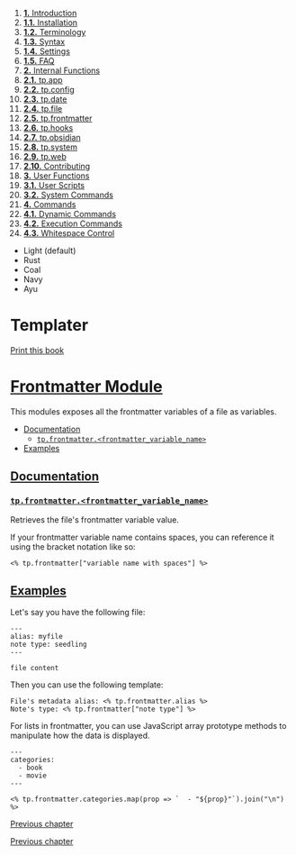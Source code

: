 1. [**1.** Introduction](Pro%20Git%20-%20Scott%20Chacon/Introduction.md)
1. [**1.1.** Installation](Atlas/Knowledge/tools/dev/Zellij/zellijdoc/installation.md)
2. [**1.2.** Terminology](terminology)
3. [**1.3.** Syntax](syntax)
4. [**1.4.** Settings](settings)
5. [**1.5.** FAQ](Atlas/Knowledge/tools/dev/Zellij/zellijdoc/faq.md)
3. [**2.** Internal Functions](Atlas/Knowledge/tools/obsidian/Templater/Templater%20doc/internal-functions/overview)
01. [**2.1.** tp.app](app-module)
02. [**2.2.** tp.config](config-module)
03. [**2.3.** tp.date](date-module)
04. [**2.4.** tp.file](file-module)
05. [**2.5.** tp.frontmatter](frontmatter-module)
06. [**2.6.** tp.hooks](hooks-module)
07. [**2.7.** tp.obsidian](obsidian-module)
08. [**2.8.** tp.system](system-module)
09. [**2.9.** tp.web](web-module)
10. [**2.10.** Contributing](contribute)
5. [**3.** User Functions](Atlas/Knowledge/tools/obsidian/Templater/Templater%20doc/user-functions/overview)
1. [**3.1.** User Scripts](script-user-functions)
2. [**3.2.** System Commands](system-user-functions)
7. [**4.** Commands](Atlas/Knowledge/tools/obsidian/Templater/Templater%20doc/commands/overview)
1. [**4.1.** Dynamic Commands](dynamic-command)
2. [**4.2.** Execution Commands](execution-command)
3. [**4.3.** Whitespace Control](whitespace-control)

- Light (default)
- Rust
- Coal
- Navy
- Ayu

# Templater

[Print this book](print)

# [Frontmatter Module](frontmatter-module)

This modules exposes all the frontmatter variables of a file as variables.

- [Documentation](frontmatter-module)
  - [`tp.frontmatter.<frontmatter_variable_name>`](frontmatter-module)
- [Examples](frontmatter-module)

## [Documentation](frontmatter-module)

### [`tp.frontmatter.<frontmatter_variable_name>`](frontmatter-module)

Retrieves the file's frontmatter variable value.

If your frontmatter variable name contains spaces, you can reference it using the bracket notation like so:

```
<% tp.frontmatter["variable name with spaces"] %>

```

## [Examples](frontmatter-module)

Let's say you have the following file:

```
---
alias: myfile
note type: seedling
---

file content

```

Then you can use the following template:

```
File's metadata alias: <% tp.frontmatter.alias %>
Note's type: <% tp.frontmatter["note type"] %>

```

For lists in frontmatter, you can use JavaScript array prototype methods to manipulate how the data is displayed.

```
---
categories:
  - book
  - movie
---

```

```
<% tp.frontmatter.categories.map(prop => `  - "${prop}"`).join("\n") %>

```

[Previous chapter](file-module)

[Previous chapter](file-module)

